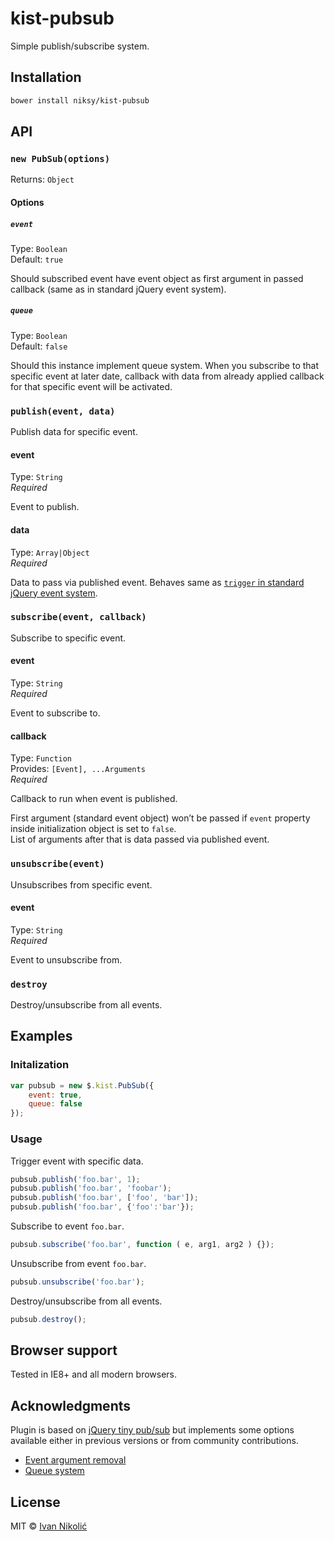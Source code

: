 # kist-pubsub

Simple publish/subscribe system.

## Installation

```sh
bower install niksy/kist-pubsub
```

## API

### `new PubSub(options)`

Returns: `Object`

#### Options

##### `event`

Type: `Boolean`  
Default: `true`

Should subscribed event have event object as first argument in passed callback (same as in standard jQuery event system).

##### `queue`

Type: `Boolean`  
Default: `false`

Should this instance implement queue system. When you subscribe to that specific event at later date, callback with data from already applied callback for that specific event will be activated.

### `publish(event, data)`

Publish data for specific event.

#### event

Type: `String`  
*Required*

Event to publish.

#### data

Type: `Array|Object`  
*Required*

Data to pass via published event. Behaves same as [`trigger` in standard jQuery event system](http://api.jquery.com/trigger/#trigger-event-extraParameters).

### `subscribe(event, callback)`

Subscribe to specific event.

#### event

Type: `String`  
*Required*

Event to subscribe to.

#### callback

Type: `Function`  
Provides: `[Event], ...Arguments`  
*Required*

Callback to run when event is published.

First argument (standard event object) won’t be passed if `event` property inside initialization object is set to `false`.  
List of arguments after that is data passed via published event.

### `unsubscribe(event)`

Unsubscribes from specific event.

#### event

Type: `String`  
*Required*

Event to unsubscribe from.

### `destroy`

Destroy/unsubscribe from all events.

## Examples

### Initalization

```js
var pubsub = new $.kist.PubSub({
	event: true,
	queue: false
});
```

### Usage

Trigger event with specific data.

```js
pubsub.publish('foo.bar', 1);
pubsub.publish('foo.bar', 'foobar');
pubsub.publish('foo.bar', ['foo', 'bar']);
pubsub.publish('foo.bar', {'foo':'bar'});
```

Subscribe to event `foo.bar`.

```js
pubsub.subscribe('foo.bar', function ( e, arg1, arg2 ) {});
```

Unsubscribe from event `foo.bar`.

```js
pubsub.unsubscribe('foo.bar');
```

Destroy/unsubscribe from all events.

```js
pubsub.destroy();
```

## Browser support

Tested in IE8+ and all modern browsers.

## Acknowledgments

Plugin is based on [jQuery tiny pub/sub](https://github.com/cowboy/jquery-tiny-pubsub) but implements some options available either in previous versions or from community contributions.

* [Event argument removal](https://gist.github.com/661855/2c518edd29b744d04bff55ec9a2a5d12afe41595)
* [Queue system](https://gist.github.com/661855/2c518edd29b744d04bff55ec9a2a5d12afe41595#comment-586453)

## License

MIT © [Ivan Nikolić](http://ivannikolic.com)
